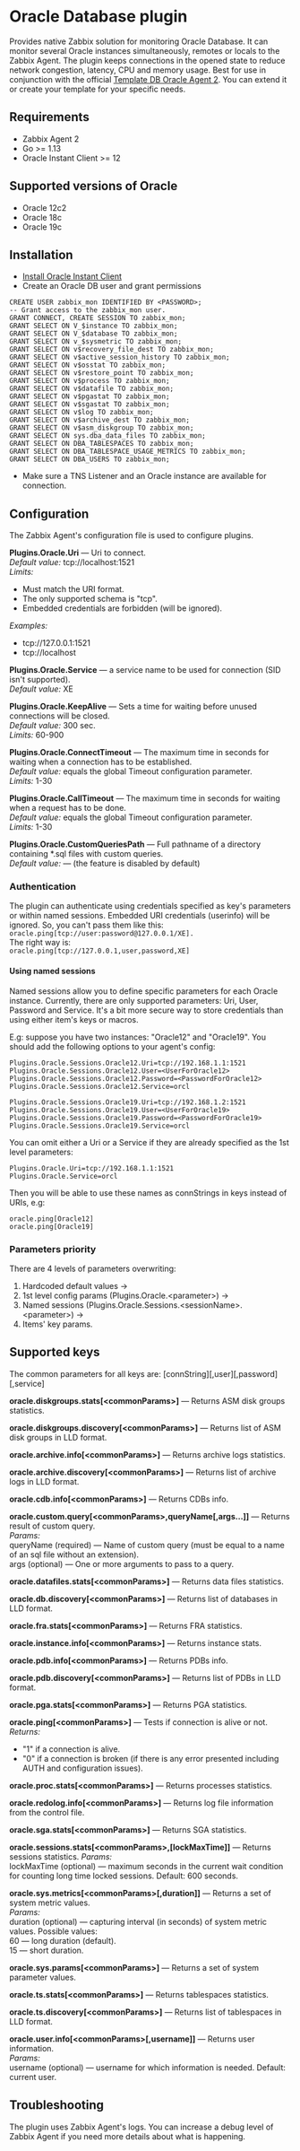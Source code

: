 # Oracle Database plugin
Provides native Zabbix solution for monitoring Oracle Database. It can monitor several 
Oracle instances simultaneously, remotes or locals to the Zabbix Agent.
The plugin keeps connections in the opened state to reduce network congestion, latency, CPU and 
memory usage. Best for use in conjunction with the official  [Template DB Oracle Agent 2](https://git.zabbix.com/projects/ZBX/repos/zabbix/browse/templates/db/oracle_agent2). You can extend it or create your 
template for your specific needs. 

## Requirements
- Zabbix Agent 2
- Go >= 1.13
- Oracle Instant Client >= 12

## Supported versions of Oracle
* Oracle 12c2
* Oracle 18c
* Oracle 19c

## Installation
* [Install Oracle Instant Client](https://www.oracle.com/database/technologies/instant-client/downloads.html)
* Create an Oracle DB user and grant permissions 
```
CREATE USER zabbix_mon IDENTIFIED BY <PASSWORD>;
-- Grant access to the zabbix_mon user.
GRANT CONNECT, CREATE SESSION TO zabbix_mon;
GRANT SELECT ON V_$instance TO zabbix_mon;
GRANT SELECT ON V_$database TO zabbix_mon;
GRANT SELECT ON v_$sysmetric TO zabbix_mon;
GRANT SELECT ON v$recovery_file_dest TO zabbix_mon;
GRANT SELECT ON v$active_session_history TO zabbix_mon;
GRANT SELECT ON v$osstat TO zabbix_mon;
GRANT SELECT ON v$restore_point TO zabbix_mon;
GRANT SELECT ON v$process TO zabbix_mon;
GRANT SELECT ON v$datafile TO zabbix_mon;
GRANT SELECT ON v$pgastat TO zabbix_mon;
GRANT SELECT ON v$sgastat TO zabbix_mon;
GRANT SELECT ON v$log TO zabbix_mon;
GRANT SELECT ON v$archive_dest TO zabbix_mon;
GRANT SELECT ON v$asm_diskgroup TO zabbix_mon;
GRANT SELECT ON sys.dba_data_files TO zabbix_mon;
GRANT SELECT ON DBA_TABLESPACES TO zabbix_mon;
GRANT SELECT ON DBA_TABLESPACE_USAGE_METRICS TO zabbix_mon;
GRANT SELECT ON DBA_USERS TO zabbix_mon;
```
* Make sure a TNS Listener and an Oracle instance are available for connection.  

## Configuration
The Zabbix Agent's configuration file is used to configure plugins.

**Plugins.Oracle.Uri** — Uri to connect.  
*Default value:* tcp://localhost:1521  
*Limits:*
- Must match the URI format.
- The only supported schema is "tcp".
- Embedded credentials are forbidden (will be ignored).
  
*Examples:*
- tcp://127.0.0.1:1521
- tcp://localhost 

**Plugins.Oracle.Service** — a service name to be used for connection (SID isn't supported).  
*Default value:* XE

**Plugins.Oracle.KeepAlive** — Sets a time for waiting before unused connections will be closed.  
*Default value:* 300 sec.  
*Limits:* 60-900

**Plugins.Oracle.ConnectTimeout** — The maximum time in seconds for waiting when a connection has to be established.  
*Default value:* equals the global Timeout configuration parameter.  
*Limits:* 1-30

**Plugins.Oracle.CallTimeout** — The maximum time in seconds for waiting when a request has to be done.  
*Default value:* equals the global Timeout configuration parameter.  
*Limits:* 1-30

**Plugins.Oracle.CustomQueriesPath** — Full pathname of a directory containing *.sql files with custom queries.  
*Default value:* — (the feature is disabled by default)

### Authentication
The plugin can authenticate using credentials specified as key's parameters or within named sessions.
Embedded URI credentials (userinfo) will be ignored. So, you can't pass them like this:   
```oracle.ping[tcp://user:password@127.0.0.1/XE].```  
The right way is:  
```oracle.ping[tcp://127.0.0.1,user,password,XE]``` 

#### Using named sessions
Named sessions allow you to define specific parameters for each Oracle instance. Currently, there are only supported
parameters: Uri, User, Password and Service. It's a bit more secure way to store credentials than using either 
item's keys or macros.  

E.g: suppose you have two instances: "Oracle12" and "Oracle19". 
You should add the following options to your agent's config:   

    Plugins.Oracle.Sessions.Oracle12.Uri=tcp://192.168.1.1:1521
    Plugins.Oracle.Sessions.Oracle12.User=<UserForOracle12>
    Plugins.Oracle.Sessions.Oracle12.Password=<PasswordForOracle12>
    Plugins.Oracle.Sessions.Oracle12.Service=orcl
        
    Plugins.Oracle.Sessions.Oracle19.Uri=tcp://192.168.1.2:1521
    Plugins.Oracle.Sessions.Oracle19.User=<UserForOracle19>
    Plugins.Oracle.Sessions.Oracle19.Password=<PasswordForOracle19>
    Plugins.Oracle.Sessions.Oracle19.Service=orcl
    
You can omit either a Uri or a Service if they are already specified as the 1st level parameters:

    Plugins.Oracle.Uri=tcp://192.168.1.1:1521
    Plugins.Oracle.Service=orcl
    
Then you will be able to use these names as connStrings in keys instead of URIs, e.g:

    oracle.ping[Oracle12]
    oracle.ping[Oracle19]
    
### Parameters priority
There are 4 levels of parameters overwriting:
1. Hardcoded default values →
2. 1st level config params (Plugins.Oracle.\<parameter\>) →
3. Named sessions (Plugins.Oracle.Sessions.\<sessionName\>.\<parameter\>) →
4. Items' key params.

## Supported keys
The common parameters for all keys are: [connString][,user][,password][,service]

**oracle.diskgroups.stats[\<commonParams\>]** — Returns ASM disk groups statistics.  

**oracle.diskgroups.discovery[\<commonParams\>]** — Returns list of ASM disk groups in LLD format.  

**oracle.archive.info[\<commonParams\>]** — Returns archive logs statistics.  

**oracle.archive.discovery[\<commonParams\>]** — Returns list of archive logs in LLD format.  

**oracle.cdb.info[\<commonParams\>]** — Returns CDBs info.  

**oracle.custom.query[\<commonParams\>,queryName[,args...]]** — Returns result of custom query.  
*Params:*  
queryName (required) — Name of custom query (must be equal to a name of an sql file without an extension).  
args (optional) — One or more arguments to pass to a query.

**oracle.datafiles.stats[\<commonParams\>]** — Returns data files statistics.  

**oracle.db.discovery[\<commonParams\>]** — Returns list of databases in LLD format.  

**oracle.fra.stats[\<commonParams\>]** — Returns FRA statistics.  

**oracle.instance.info[\<commonParams\>]** — Returns instance stats.  

**oracle.pdb.info[\<commonParams\>]** — Returns PDBs info.  

**oracle.pdb.discovery[\<commonParams\>]** — Returns list of PDBs in LLD format.  

**oracle.pga.stats[\<commonParams\>]** — Returns PGA statistics.  

**oracle.ping[\<commonParams\>]** — Tests if connection is alive or not.  
*Returns:*
- "1" if a connection is alive.
- "0" if a connection is broken (if there is any error presented including AUTH and configuration issues).

**oracle.proc.stats[\<commonParams\>]** — Returns processes statistics.  

**oracle.redolog.info[\<commonParams\>]** — Returns log file information from the control file.

**oracle.sga.stats[\<commonParams\>]** — Returns SGA statistics.  

**oracle.sessions.stats[\<commonParams\>,[lockMaxTime]]** — Returns sessions statistics.
*Params:*    
lockMaxTime (optional) — maximum seconds in the current wait condition for counting long time locked sessions. 
Default: 600 seconds.    

**oracle.sys.metrics[\<commonParams\>[,duration]]** — Returns a set of system metric values.  
*Params:*  
duration (optional) — capturing interval (in seconds) of system metric values. Possible values:  
60 — long duration (default).  
15 — short duration.  

**oracle.sys.params[\<commonParams\>]** — Returns a set of system parameter values.  

**oracle.ts.stats[\<commonParams\>]** — Returns tablespaces statistics.  

**oracle.ts.discovery[\<commonParams\>]** — Returns list of tablespaces in LLD format.

**oracle.user.info[\<commonParams\>[,username]]** — Returns user information.  
*Params:*  
username (optional) — username for which information is needed. Default: current user.        

## Troubleshooting
The plugin uses Zabbix Agent's logs. You can increase a debug level of Zabbix Agent if you need more details about 
what is happening.
